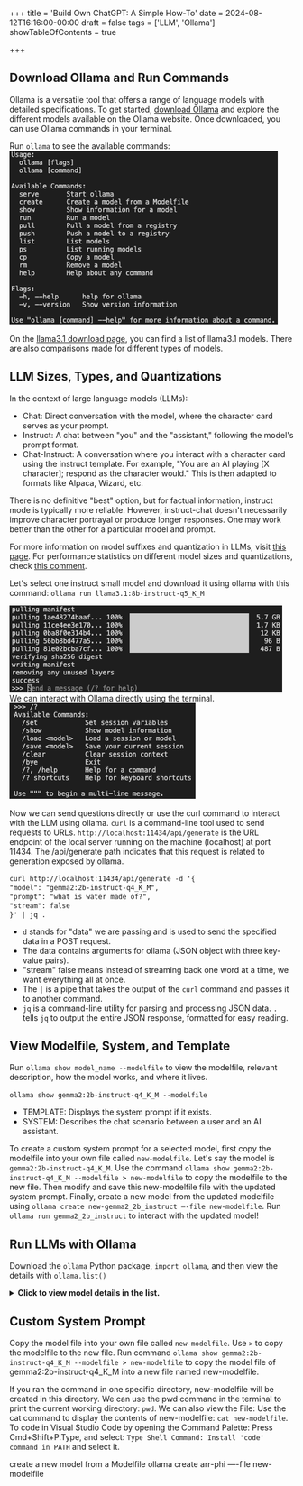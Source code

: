 +++
title = 'Build Own ChatGPT: A Simple How-To'
date = 2024-08-12T16:16:00-00:00
draft = false
tags = ['LLM', 'Ollama']
showTableOfContents = true

+++

## Download Ollama and Run Commands

Ollama is a versatile tool that offers a range of language models with detailed specifications. To get started, [download Ollama](https://ollama.com/download) and explore the different models available on the Ollama website. Once downloaded, you can use Ollama commands in your terminal.

Run `ollama` to see the available commands:
![ollama_command.png](ollama_command.png)

On the [llama3.1 download page](https://ollama.com/library/llama3.1:8b-instruct-q4_K_M/blobs/11ce4ee3e170), you can find a list of llama3.1 models. There are also comparisons made for different types of models.

## LLM Sizes, Types, and Quantizations

In the context of large language models (LLMs):

- Chat: Direct conversation with the model, where the character card serves as your prompt.
- Instruct: A chat between "you" and the "assistant," following the model's prompt format.
- Chat-Instruct: A conversation where you interact with a character card using the instruct template. For example, "You are an AI playing [X character]; respond as the character would." This is then adapted to formats like Alpaca, Wizard, etc.

There is no definitive "best" option, but for factual information, instruct mode is typically more reliable. However, instruct-chat doesn't necessarily improve character portrayal or produce longer responses. One may work better than the other for a particular model and prompt.

For more information on model suffixes and quantization in LLMs, visit [this page](https://www.reddit.com/r/LocalLLaMA/comments/17lavtr/how_do_i_choose_the_llama_model_its_so_confusing/). For performance statistics on different model sizes and quantizations, check [this comment](https://github.com/ggerganov/llama.cpp/pull/1684#issuecomment-1579252501).

Let's select one instruct small model and download it using ollama with this command: `ollama run llama3.1:8b-instruct-q5_K_M`

![download_llama3_model.png](download_llama3_model.png) 
We can interact with Ollama directly using the terminal. 
![commands_llama3_model.png](commands_llama3_model.png) 

Now we can send questions directly or use the curl command to interact with the LLM using ollama. 
`curl` is a command-line tool used to send requests to URLs. `http://localhost:11434/api/generate` is the URL endpoint of the local server running on the machine (localhost) at port 11434. The /api/generate path indicates that this request is related to generation exposed by ollama. 

```
curl http://localhost:11434/api/generate -d '{
"model": "gemma2:2b-instruct-q4_K_M",
"prompt": "what is water made of?",
"stream": false
}' | jq .
```
- `d` stands for "data" we are passing and is used to send the specified data in a POST request.
- The data contains arguments for ollama (JSON object with three key-value pairs).
- "stream" false means instead of streaming back one word at a time, we want everything all at once.
- The `|` is a pipe that takes the output of the `curl` command and passes it to another command.
- `jq` is a command-line utility for parsing and processing JSON data. `.` tells `jq` to output the entire JSON response, formatted for easy reading. 


## View Modelfile, System, and Template

Run `ollama show model_name --modelfile` to view the modelfile, relevant description, how the model works, and where it lives. 

`ollama show gemma2:2b-instruct-q4_K_M --modelfile`

- TEMPLATE: Displays the system prompt if it exists.
- SYSTEM: Describes the chat scenario between a user and an AI assistant.

To create a custom system prompt for a selected model, first copy the modelfile into your own file called `new-modelfile`. Let's say the model is `gemma2:2b-instruct-q4_K_M`. 
Use the command `ollama show gemma2:2b-instruct-q4_K_M --modelfile > new-modelfile` to copy the modelfile to the new file. Then modify and save this new-modelfile file with the updated system prompt. Finally, create a new model from the updated modelfile using `ollama create new-gemma2_2b_instruct —-file new-modelfile`. Run `ollama run gemma2_2b_instruct` to interact with the updated model!


## Run LLMs with Ollama 

Download the `ollama` Python package, `import ollama`, and then view the details with `ollama.list()` 

<details>

<summary>
<b>Click to view model details in the list.</b>
</summary>

![ollama_list.png](ollama_list.png)

</details>


## Custom System Prompt 

Copy the model file into your own file called `new-modelfile`. Use `>` to copy the modelfile to the new file.
Run command  `ollama show gemma2:2b-instruct-q4_K_M --modelfile > new-modelfile` to copy the model file of gemma2:2b-instruct-q4_K_M into a new file named new-modelfile.

 If you ran the command in one specific directory, new-modelfile will be created in this directory. We can use the pwd command in the terminal to print the current working directory: `pwd`. We can also view the File: Use the cat command to display the contents of new-modelfile:
`cat new-modelfile`. To code in Visual Studio Code by opening the Command Palette: Press Cmd+Shift+P.Type, and select: `Type Shell Command: Install 'code' command in PATH` and select it.

create a new model from a Modelfile ollama create arr-phi —-file new-modelfile